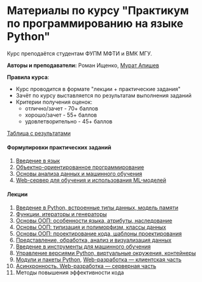 <h1>Материалы по курсу "Практикум по программированию на языке Python"</h1>

Курс преподаётся студентам ФУПМ МФТИ и ВМК МГУ.

**Авторы и преподаватели:** Роман Ищенко, [Мурат Апишев](https://mellain.github.io)

**Правила курса**:

- Курс проводится в формате "лекции + практические задания"
- Зачёт по курсу выставляется по результатам выполнения заданий
- Критерии получения оценок:
  - отлично/зачет - 70+ баллов
  - хорошо/зачет - 55+ баллов
  - удовлетворительно - 45+ баллов

[Таблица с результатами](https://docs.google.com/spreadsheets/d/12lW4PEiQ1HMkbg0foYj0i_Sg6sSlpHe6LQawnakX3j0/edit?usp=sharing)

<h4>Формулировки практических заданий</h4>

1. [Введение в язык](https://github.com/MelLain/mipt-python/blob/spring-2024/tasks/01-intro.ipynb)
2. [Объектно-ориентированное программирование](https://github.com/MelLain/mipt-python/blob/spring-2024/tasks/02-oop.ipynb)
3. [Основы анализа данных и машинного обучения](https://github.com/MelLain/mipt-python/blob/spring-2024/tasks/03-data-ml.ipynb)
4. [Web-сервер для обучения и использования ML-моделей](https://github.com/MelLain/mipt-python/blob/spring-2024/tasks/04-web.ipynb)

<h4>Лекции</h4>

1. [Введение в Python, встроенные типы данных, модель памяти](https://github.com/MelLain/mipt-python/blob/spring-2024/lectures/01-intro.ipynb)
2. [Функции, итераторы и генераторы](https://github.com/MelLain/mipt-python/blob/spring-2024/lectures/02-functions.ipynb)
3. [Основы ООП: особенности языка, атрибуты, наследование](https://github.com/MelLain/mipt-python/blob/spring-2024/lectures/03-classes.ipynb)
4. [Основы ООП: типизация и полиморфизм, классы данных](https://github.com/MelLain/mipt-python/blob/spring-2024/lectures/04-typing.ipynb)
5. [Основы ООП: проектирование кода, шаблоны проектирования](https://github.com/MelLain/mipt-python/blob/spring-2024/lectures/05-design.ipynb)
6. [Представление, обработка, анализ и визуализация данных](https://github.com/MelLain/mipt-python/blob/spring-2024/lectures/06-data.ipynb)
7. [Введение в инструменты для машинного обучения](https://github.com/MelLain/mipt-python/blob/spring-2024/lectures/07-ml.ipynb)
8. [Управление версиями Python, виртуальные окружения, контейнеры](https://github.com/MelLain/mipt-python/blob/spring-2024/lectures/08-environment.ipynb)
9. [Модули и пакеты Python](https://github.com/MelLain/mipt-python/blob/spring-2024/lectures/09_dev_tools.ipynb), [Web-разработка — клиентская часть](https://github.com/MelLain/mipt-python/blob/spring-2024/lectures/09-web-intro.ipynb)
10. [Асинхронность. Web-разработка — серверная часть](https://github.com/MelLain/mipt-python/blob/spring-2024/lectures/10-web-servers.ipynb)
11. Методы повышения эффективности кода
